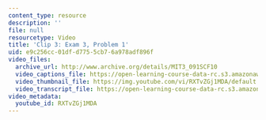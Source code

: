 ```yaml
---
content_type: resource
description: ''
file: null
resourcetype: Video
title: 'Clip 3: Exam 3, Problem 1'
uid: e9c256cc-01df-d775-5cb7-6a978adf896f
video_files:
  archive_url: http://www.archive.org/details/MIT3_091SCF10
  video_captions_file: https://open-learning-course-data-rc.s3.amazonaws.com/3-091sc-introduction-to-solid-state-chemistry-fall-2010/77a972432ca95c1cb1f2ede906b1bbca_RXTvZGj1MDA.vtt
  video_thumbnail_file: https://img.youtube.com/vi/RXTvZGj1MDA/default.jpg
  video_transcript_file: https://open-learning-course-data-rc.s3.amazonaws.com/3-091sc-introduction-to-solid-state-chemistry-fall-2010/ff2b06f36c259ee1b4fd9985a2bbce5f_RXTvZGj1MDA.pdf
video_metadata:
  youtube_id: RXTvZGj1MDA
---
```

